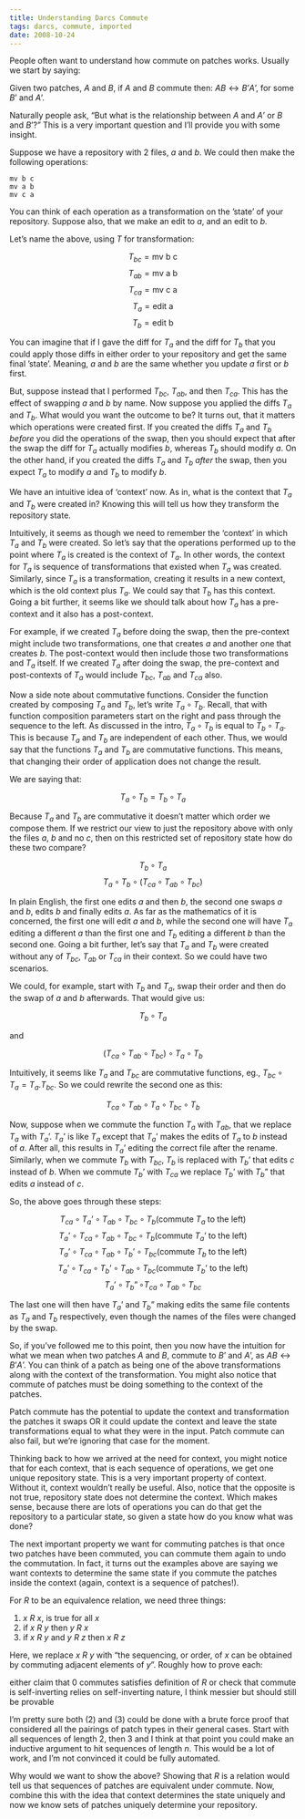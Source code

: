 ```yaml
---
title: Understanding Darcs Commute
tags: darcs, commute, imported
date: 2008-10-24
---
```


People often want to understand how commute on patches works. Usually we start
by saying:

Given two patches, $A$ and $B$, if $A$ and $B$ commute then: $AB
\longleftrightarrow B’A’$, for some $B’$ and $A’$.

Naturally people ask, “But what is the relationship between $A$ and $A’$ or $B$
and $B’$?” This is a very important question and I’ll provide you with some
insight.

Suppose we have a repository with 2 files, $a$ and $b$. We could then make the
following operations:

```
mv b c
mv a b
mv c a
```

You can think of each operation as a transformation on the ’state’ of your
repository.  Suppose also, that we make an edit to $a$, and an edit to $b$.

Let’s name the above, using $T$ for transformation:

$$T_{bc} = \text{mv b c}$$
$$T_{ab} = \text{mv a b}$$
$$T_{ca} = \text{mv c a}$$
$$T_a = \text{edit a}$$
$$T_b = \text{edit b}$$

You can imagine that if I gave the diff for $T_a$ and the diff for $T_b$ that
you could apply those diffs in either order to your repository and get the same
final ’state’. Meaning, $a$ and $b$ are the same whether you update $a$ first
or $b$ first.

But, suppose instead that I performed $T_{bc}$, $T_{ab}$, and then $T_{ca}$.
This has the effect of swapping $a$ and $b$ by name. Now suppose you applied the
diffs $T_a$ and $T_b$. What would you want the outcome to be?  It turns out,
that it matters which operations were created first. If you created the diffs
$T_a$ and $T_b$ *before* you did the operations of the swap, then you should
expect that after the swap the diff for $T_a$ actually modifies $b$, whereas
$T_b$ should modify $a$. On the other hand, if you created the diffs $T_a$ and
$T_b$ *after* the swap, then you expect $T_a$ to modify $a$ and $T_b$ to modify
$b$.

We have an intuitive idea of ‘context’ now. As in, what is the context that $T_a$
and $T_b$ were created in? Knowing this will tell us how they transform the
repository state.

Intuitively, it seems as though we need to remember the ‘context’ in which $T_a$
and $T_b$ were created. So let’s say that the operations performed up to the
point where $T_a$ is created is the context of $T_a$. In other words, the context
for $T_a$ is sequence of transformations that existed when $T_a$ was created.
Similarly, since $T_a$ is a transformation, creating it results in a new context,
which is the old context plus $T_a$. We could say that $T_b$ has this context.
Going a bit further, it seems like we should talk about how $T_a$ has a
pre-context and it also has a post-context.

For example, if we created $T_a$ before doing the swap, then the pre-context
might include two transformations, one that creates $a$ and another one that
creates $b$. The post-context would then include those two transformations and
$T_a$ itself. If we created $T_a$ after doing the swap, the pre-context and
post-contexts of $T_a$ would include $T_{bc}$, $T_{ab}$ and $T_{ca}$ also.

Now a side note about commutative functions. Consider the function created by
composing $T_a$ and $T_b$, let’s write $T_a \circ T_b$. Recall, that with
function composition parameters start on the right and pass through the
sequence to the left. As discussed in the intro, $T_a \circ T_b$ is equal to
$T_b \circ T_a$. This is because $T_a$ and $T_b$ are independent of each other.
Thus, we would say that the functions $T_a$ and $T_b$ are commutative
functions.  This means, that changing their order of application does not
change the result.

We are saying that:

$$T_a \circ T_b = T_b \circ T_a$$

Because $T_a$ and $T_b$ are commutative it doesn’t matter which order we compose
them. If we restrict our view to just the repository above with only the files
$a$, $b$ and no $c$, then on this restricted set of repository state how do these two
compare?

$$T_b \circ T_a$$
$$T_a \circ T_b \circ (T_{ca} \circ T_{ab} \circ T_{bc})$$

In plain English, the first one edits $a$ and then $b$, the second one swaps
$a$ and $b$, edits $b$ and finally edits $a$.  As far as the mathematics of it
is concerned, the first one will edit $a$ and $b$, while the second one will
have $T_a$ editing a different $a$ than the first one and $T_b$ editing a
different $b$ than the second one.  Going a bit further, let’s say that $T_a$
and $T_b$ were created without any of $T_{bc}$, $T_{ab}$ or $T_{ca}$ in their
context. So we could have two scenarios.

We could, for example, start with $T_b$ and $T_a$, swap their order and then do the
swap of $a$ and $b$ afterwards. That would give us:

$$ T_b \circ T_a $$

and

$$(T_{ca} \circ T_{ab} \circ T_{bc}) \circ T_a \circ T_b$$

Intuitively, it seems like $T_a$ and $T_{bc}$ are commutative functions, eg., $T_{bc} \circ
T_a = T_a . T_{bc}$. So we could rewrite the second one as this:

$$T_{ca} \circ T_{ab} \circ T_a \circ T_{bc} \circ T_b$$

Now, suppose when we commute the function $T_a$ with $T_{ab}$, that we replace $T_a$
with $T_a’$. $T_a’$ is like $T_a$ except that $T_a’$ makes the edits of $T_a$ to $b$
instead of $a$. After all, this results in $T_a’$ editing the correct file after
the rename. Similarly, when we commute $T_b$ with $T_{bc}$, $T_b$ is replaced with $T_b’$
that edits $c$ instead of $b$. When we commute $T_b’$ with $T_{ca}$ we replace $T_b’$ with
$T_b”$ that edits $a$ instead of $c$.

So, the above goes through these steps:

$$T_{ca} \circ T_a’ \circ T_{ab} \circ T_{bc} \circ T_b  \text{(commute $T_a$ to the left) }$$
$$T_a’ \circ T_{ca} \circ T_{ab} \circ T_{bc} \circ T_b  \text{(commute $T_a’$ to the left)}$$
$$T_a’ \circ T_{ca} \circ T_{ab} \circ T_b’ \circ T_{bc} \text{(commute $T_b$ to the left) }$$
$$T_a’ \circ T_{ca} \circ T_b’ \circ T_{ab} \circ T_{bc} \text{(commute $T_b’$ to the left)}$$
$$T_a’ \circ T_b” \circ T_{ca} \circ T_{ab} \circ T_{bc}$$

The last one will then have $T_a’$ and $T_b”$ making edits the same file contents
as $T_a$ and $T_b$ respectively, even though the names of the files were changed by
the swap.

So, if you’ve followed me to this point, then you now have the intuition for
what we mean when two patches $A$ and $B$, commute to $B’$ and $A’$, as $AB
\longleftrightarrow B’A’$.  You can think of a patch as being one of the above
transformations along with the context of the transformation. You might also
notice that commute of patches must be doing something to the context of the
patches.

Patch commute has the potential to update the context and transformation the
patches it swaps OR it could update the context and leave the state
transformations equal to what they were in the input. Patch commute can also
fail, but we’re ignoring that case for the moment.

Thinking back to how we arrived at the need for context, you might notice that
for each context, that is each sequence of operations, we get one unique
repository state. This is a very important property of context. Without it,
context wouldn’t really be useful. Also, notice that the opposite is not true,
repository state does not determine the context. Which makes sense, because
there are lots of operations you can do that get the repository to a particular
state, so given a state how do you know what was done?

The next important property we want for commuting patches is that once two
patches have been commuted, you can commute them again to undo the commutation.
In fact, it turns out the examples above are saying we want contexts to
determine the same state if you commute the patches inside the context (again,
context is a sequence of patches!).

For $R$ to be an equivalence relation, we need three things:

  1. $x$ $R$ $x$, is true for all $x$
  1. if $x$ $R$ $y$ then $y$ $R$ $x$
  1. if $x$ $R$ $y$ and $y$ $R$ $z$ then $x$ $R$ $z$

Here, we replace $x$ $R$ $y$ with “the sequencing, or order, of $x$ can be obtained by
commuting adjacent elements of $y$”. Roughly how to prove each:

either claim that 0 commutes satisfies definition of $R$ or check that commute is
self-inverting relies on self-inverting nature, I think messier but should
still be provable

I’m pretty sure both (2) and (3) could be done with a brute force proof that
considered all the pairings of patch types in their general cases. Start with
all sequences of length 2, then 3 and I think at that point you could make an
inductive argument to hit sequences of length $n$. This would be a lot of work,
and I’m not convinced it could be fully automated.

Why would we want to show the above? Showing that $R$ is a relation would tell us
that sequences of patches are equivalent under commute. Now, combine this with
the idea that context determines the state uniquely and now we know sets of
patches uniquely determine your repository.

